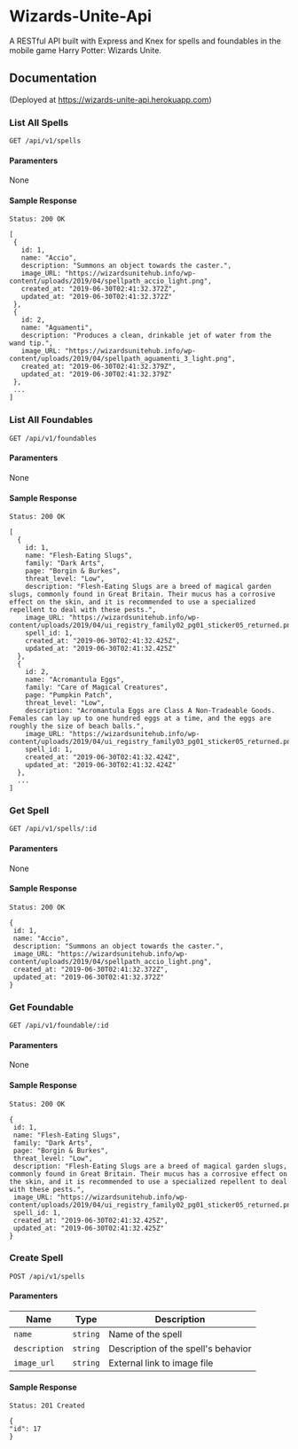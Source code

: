 # Wizards-Unite-Api

A RESTful API built with Express and Knex for spells and foundables in the mobile game Harry Potter: Wizards Unite.

## Documentation

(Deployed at https://wizards-unite-api.herokuapp.com)

### List All Spells

`GET /api/v1/spells`

#### Paramenters

None

#### Sample Response 
```
Status: 200 OK
```
 ```
[
  {
    id: 1,
    name: "Accio",
    description: "Summons an object towards the caster.",
    image_URL: "https://wizardsunitehub.info/wp-content/uploads/2019/04/spellpath_accio_light.png",
    created_at: "2019-06-30T02:41:32.372Z",
    updated_at: "2019-06-30T02:41:32.372Z"
  },
  {
    id: 2,
    name: "Aguamenti",
    description: "Produces a clean, drinkable jet of water from the wand tip.",
    image_URL: "https://wizardsunitehub.info/wp-content/uploads/2019/04/spellpath_aguamenti_3_light.png",
    created_at: "2019-06-30T02:41:32.379Z",
    updated_at: "2019-06-30T02:41:32.379Z"
  },
  ...
]
```

### List All Foundables

`GET /api/v1/foundables`

#### Paramenters

None

#### Sample Response 
```
Status: 200 OK
```
```
[
  {
    id: 1,
    name: "Flesh-Eating Slugs",
    family: "Dark Arts",
    page: "Borgin & Burkes",
    threat_level: "Low",
    description: "Flesh-Eating Slugs are a breed of magical garden slugs, commonly found in Great Britain. Their mucus has a corrosive effect on the skin, and it is recommended to use a specialized repellent to deal with these pests.",
    image_URL: "https://wizardsunitehub.info/wp-content/uploads/2019/04/ui_registry_family02_pg01_sticker05_returned.png",
    spell_id: 1,
    created_at: "2019-06-30T02:41:32.425Z",
    updated_at: "2019-06-30T02:41:32.425Z"
  },
  {
    id: 2,
    name: "Acromantula Eggs",
    family: "Care of Magical Creatures",
    page: "Pumpkin Patch",
    threat_level: "Low",
    description: "Acromantula Eggs are Class A Non-Tradeable Goods. Females can lay up to one hundred eggs at a time, and the eggs are roughly the size of beach balls.",
    image_URL: "https://wizardsunitehub.info/wp-content/uploads/2019/04/ui_registry_family03_pg01_sticker05_returned.png",
    spell_id: 1,
    created_at: "2019-06-30T02:41:32.424Z",
    updated_at: "2019-06-30T02:41:32.424Z"
  },
  ...
]
```

### Get Spell

`GET /api/v1/spells/:id`

#### Paramenters

None

#### Sample Response 
```
Status: 200 OK
```
 ```
{
  id: 1,
  name: "Accio",
  description: "Summons an object towards the caster.",
  image_URL: "https://wizardsunitehub.info/wp-content/uploads/2019/04/spellpath_accio_light.png",
  created_at: "2019-06-30T02:41:32.372Z",
  updated_at: "2019-06-30T02:41:32.372Z"
}
```

### Get Foundable

`GET /api/v1/foundable/:id`

#### Paramenters

None

#### Sample Response 
```
Status: 200 OK
```
 ```
{
  id: 1,
  name: "Flesh-Eating Slugs",
  family: "Dark Arts",
  page: "Borgin & Burkes",
  threat_level: "Low",
  description: "Flesh-Eating Slugs are a breed of magical garden slugs, commonly found in Great Britain. Their mucus has a corrosive effect on the skin, and it is recommended to use a specialized repellent to deal with these pests.",
  image_URL: "https://wizardsunitehub.info/wp-content/uploads/2019/04/ui_registry_family02_pg01_sticker05_returned.png",
  spell_id: 1,
  created_at: "2019-06-30T02:41:32.425Z",
  updated_at: "2019-06-30T02:41:32.425Z"
}
```

### Create Spell

`POST /api/v1/spells`

#### Paramenters

| Name         | Type    | Description                         |
| ------------ |---------| ------------                        |
| `name`       | `string`| Name of the spell                   |
| `description`| `string`| Description of the spell's behavior |
| `image_url`  | `string`| External link to image file         |

#### Sample Response 
```
Status: 201 Created
```
 ```
{
 "id": 17
}
```
